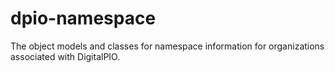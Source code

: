 dpio-namespace
==============

The object models and classes for namespace information for organizations associated with DigitalPIO.
